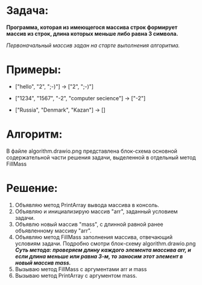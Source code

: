 # Задача:
**Программа, которая из имеющегося массива строк формирует массив из строк, длина которых меньше либо равна 3 символа.**

*Первоначальный массив  задан на старте выполнения алгоритма.*

# Примеры:
* ["hello", "2", ";-)"] -> ["2", ";-)"]

* ["1234", "1567", "-2", "computer secience"] -> ["-2"]

* ["Russia", "Denmark", "Kazan"] -> []

# Алгоритм:

В файле algorithm.drawio.png представлена блок-схема основной содержательной части решения задачи, выделенной в отдельный метод FillMass 

# Решение:
1. Объявляю метод PrintArray вывода массива в консоль.
2. Объявляю и инициализирую массив "arr", заданный условием задачи.
3. Объявлю новый массив "mass", с длинной равной ранее объявленному массиву "arr".
4. Объявляю метод FillMass заполнения массива, отвечающий условиям задачи. Подробно смотри блок-схему algorithm.drawio.png ***Суть метода: проверяем длину каждого элемента массива arr, и если длина меньше или равна 3-м, то заносим этот элемент в новый массив mass.***
5. Вызываю метод FillMass с аргументами arr и mass
6. Вызываю метод PrintArray с аргументом mass.  



